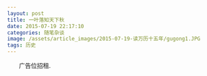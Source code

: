 ```yaml
---
layout: post
title: 一叶落知天下秋
date: 2015-07-19 22:17:10
categories: 随笔杂谈
image: /assets/article_images/2015-07-19-读万历十五年/gugong1.JPG
tags: 历史
---
```



&#160; &#160; &#160; &#160;广告位招租.
